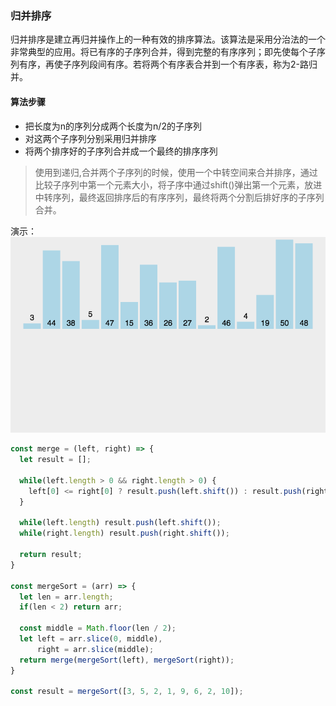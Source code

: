 ### 归并排序

归并排序是建立再归并操作上的一种有效的排序算法。该算法是采用分治法的一个非常典型的应用。将已有序的子序列合并，得到完整的有序序列；即先使每个子序列有序，再使子序列段间有序。若将两个有序表合并到一个有序表，称为2-路归并。

#### 算法步骤
- 把长度为n的序列分成两个长度为n/2的子序列
- 对这两个子序列分别采用归并排序
- 将两个排序好的子序列合并成一个最终的排序序列

> 使用到递归,合并两个子序列的时候，使用一个中转空间来合并排序，通过比较子序列中第一个元素大小，将子序中通过shift()弹出第一个元素，放进中转序列，最终返回排序后的有序序列，最终将两个分割后排好序的子序列合并。

演示：
![images](../assets/images/mergeSort.gif)

```js
const merge = (left, right) => {
  let result = [];

  while(left.length > 0 && right.length > 0) {
    left[0] <= right[0] ? result.push(left.shift()) : result.push(right.shift());
  }

  while(left.length) result.push(left.shift());
  while(right.length) result.push(right.shift());

  return result;
}

const mergeSort = (arr) => {
  let len = arr.length;
  if(len < 2) return arr;

  const middle = Math.floor(len / 2);
  let left = arr.slice(0, middle),
      right = arr.slice(middle);
  return merge(mergeSort(left), mergeSort(right));
}

const result = mergeSort([3, 5, 2, 1, 9, 6, 2, 10]); 
```